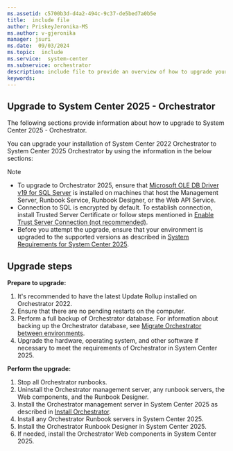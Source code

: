 ```yaml
---
ms.assetid: c5700b3d-d4a2-494c-9c37-de5bed7a0b5e
title:  include file  
author: PriskeyJeronika-MS
ms.author: v-gjeronika
manager: jsuri
ms.date:  09/03/2024
ms.topic:  include
ms.service:  system-center
ms.subservice: orchestrator
description: include file to provide an overview of how to upgrade your System Center Orchestrator installation to release 2025.
keywords:
---
```


## Upgrade to System Center 2025 - Orchestrator

The following sections provide information about how to upgrade to System Center 2025 - Orchestrator.

You can upgrade your installation of System Center 2022 Orchestrator to System Center 2025 Orchestrator by using the information in the below sections:

>[!NOTE]
>- To upgrade to Orchestrator 2025, ensure that [Microsoft OLE DB Driver v19 for SQL Server](/sql/connect/oledb/download-oledb-driver-for-sql-server&view=sql-server-ver15&preserve-view=true) is installed on machines that host the Management Server, Runbook Service, Runbook Designer, or the Web API Service.
>- Connection to SQL is encrypted by default. To establish connection, install Trusted Server Certificate or follow steps mentioned  in [Enable Trust Server Connection (not recommended)](/SystemCenterDocs/orchestrator/install.md#enable-trust-server-connection-not-recommended).
>- Before you attempt the upgrade, ensure that your environment is upgraded to the supported versions as described in [System Requirements for System Center 2025](../orchestrator/system-requirements-orch.md).

## Upgrade steps

**Prepare to upgrade:**

1. It's recommended to have the latest Update Rollup installed on Orchestrator 2022.
2. Ensure that there are no pending restarts on the computer.
3. Perform a full backup of Orchestrator database. For information about backing up the Orchestrator database, see [Migrate Orchestrator between environments](../orchestrator/migrate-orchestrator-between-environments.md).
4. Upgrade the hardware, operating system, and other software if necessary to meet the requirements of Orchestrator in System Center 2025.

**Perform the upgrade:**

1. Stop all Orchestrator runbooks.
2. Uninstall the Orchestrator management server, any runbook servers, the Web components, and the Runbook Designer.
3. Install the Orchestrator management server in System Center 2025 as described in [Install Orchestrator](../orchestrator/install.md).
4. Install any Orchestrator Runbook servers in System Center 2025.
5. Install the Orchestrator Runbook Designer in System Center 2025.
6. If needed, install the Orchestrator Web components in System Center 2025.
